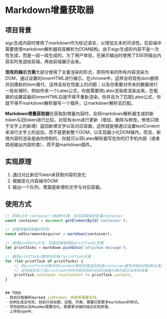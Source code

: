 # Markdown增量获取器

## 项目背景

aigc生成内容时使用了markdown作为标记语言，以增加文本的可读性。在前端中需要使用markdown解析器将其解析为DOM结构。由于aigc生成的内容不是一次性生成，而是一段一段生成的。为了用户体验，在展示输出时使用了SSE将输出内容实时发送给前端，再由前端展示出来。

**现有的展示方案**大部分使用了全量渲染的形式，即将传来的所有内容渲染为DOM，通过设置的innerHTML进行展示。在chrome中，这样会将现有dom删除并创建新的dom替代，这样会存在性能上的问题；以及你需要对传来的数据进行一些处理时，例如传来一个Latex公式，你就需要用Latex渲染库渲染出来。在粗暴的设置容器的innerHTML后就不得不重新渲染，你并且为了匹配Latex公式，你就不得不markdown解析器写一个插件，让markdown解析去匹配。

**Markdown增量获取器**在获取到增量内容时，会将markdown解析器生成的新token与旧token进行比较，对现有dom进行更新（增加、删除与修改，修改只限于文字上的新增）返回新增文字以及对应容器，这样就能够通过设置textContent来进行文字上的追加，而不是更新整个DOM，以实现最小化DOM操作。而且，新增内容的渲染是由你控制的，你就可以将Latex解析器写在你的打字机内部（或者其他输出内容的类），而不是markdown插件。

## 实现原理

1. 通过对比新旧Token来获取内容的变化
2. 根据变化内容操作DOM
3. 输出一个队列，里面是新增的文字与对应容器。

## 使用方式

```javascript
// 获取id为'container'的DOM元素，并将其赋值给变量container
const container = document.getElementById('container');

// 创建增量获取器的实例
const mdIncrementAcquirer = markdown(container);

// 调用pushData方法，将返回值赋值给printTasks变量
let printTasks = markdown.pushData('attached message');

// 遍历printTasks数组中的每个printTask对象
for (let printTask of printTasks) {
    // 将printTask对象中的content属性的值追加到其container属性所指向的DOM元素的textContent属性上
    // 这样就实现了将printTask中的内容添加到对应的容器元素内显示出来的效果
    printTask.container.textContent += printTask.content;
}


## TODO
- 目前只能解析marked.js的token，其他库需要支持。
- DOM生成没写完，目前只有标题、加粗、列表，需要匹配更多markdown的样式。
- 项目结构以及Readme需要优化，需要更详细的描述实现原理。
- 上传到npm中。
